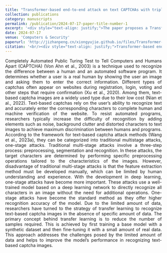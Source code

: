 ```yaml
---
title: "Transformer-based end-to-end attack on text CAPTCHAs with triplet deep attention"
collection: publications
category: manuscripts
permalink: /publication/2024-07-17-paper-title-number-1
excerpt: '<div style="text-align: justify;">The paper proposes a Transformer - based end - to - end method with triplet deep attention to attack text CAPTCHAs, achieving high accuracy on Roman and Chinese captcha datasets and exploring its performance under various conditions.</div>'
date: 2024-07-17
venue: 'Computers & Security'
paperurl: 'http://jizhanpeng.cn/xiongyujie.github.io/files/Transformer-based_end-to-end_attack_on_text_CAPTCHAs_with_triplet_deep_attention.pdf'
citation: '<br/><div style="text-align: justify;">Transformer-based end-to-end attack on text CAPTCHAs with triplet deep attention, B. Zhang, Y.-J. Xiong*, C.-M. Xia and Y.-B. Gao, Computers & Security, 2024, 146: 104058</div>'
---
```


<div style="text-align: justify;">Completely Automated Public Turing Test to Tell Computers and Humans Apart (CAPTCHA) (Von Ahn et al., 2003) is a technique used to recognize the difference between a human and an automated software program. It determines whether a user is a real human by showing the user an image and asking them to enter the correct information. Different types of captchas often appear on websites during registration, login, voting and other steps that require confirmation (Xu et al., 2020). Among them, text-based captcha images are a widely used type due to their low cost (Nian et al., 2022). Text-based captchas rely on the user’s ability to recognize text and accurately enter the corresponding characters to complete human and machine verification of the website. To resist automated programs, researchers typically increase the difficulty of recognition by adding elements such as noise, background clutter and distorted characters to text images to achieve maximum discrimination between humans and programs. According to the framework for text-based captcha attack methods (Wang et al., 2023a), they can be categorized into traditional multistage attacks, one-stage attacks. Traditional multi-stage attacks involve a three-step process: preprocessing, segmentation and recognition. In these attacks, the target characters are determined by performing specific preprocessing operations tailored to the characteristics of the images. However, disadvantage of traditional multi-stage attacks is that the feature extraction method must be developed manually, which can be limited by human understanding and experience. With the development in deep learning, one-stage attacks have become more important. These attacks use a well-trained model based on a deep learning network to directly recognize all characters in an image without the need for additional operations. One-stage attacks have become the standard method as they offer higher recognition accuracy of the model. Due to the limited amount of data, researchers have turned to the strategy of transfer learning to recognize text-based captcha images in the absence of specific amount of data. The primary concept behind transfer learning is to reduce the number of samples required. This is achieved by first training a base model with a synthetic dataset and then fine-tuning it with a small amount of real data. This approach addresses the challenges posed by the limited amount of data and helps to improve the model’s performance in recognizing text-based captcha images.</div>

<br/>
